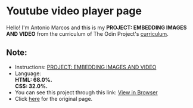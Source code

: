 # Youtube video player page

Hello! I'm Antonio Marcos and this is my **PROJECT: EMBEDDING IMAGES AND VIDEO** from the curriculum of The Odin Project's 
[curriculum](https://www.theodinproject.com/courses?ref=homenav).

## Note:

- Instructions: [PROJECT: EMBEDDING IMAGES AND VIDEO](https://www.theodinproject.com/courses/html5-and-css3/lessons/embedding-images-and-video)
- Language:  
**HTML:  68.0%.  
CSS: 32.0%.**
- You can see this project through this link: [View in Browser](https://amarcoscastelo.github.io/youtube-video-player-page/)
- Click [here](https://www.youtube.com/watch?v=V74l_zS1x8E) for the original page.
